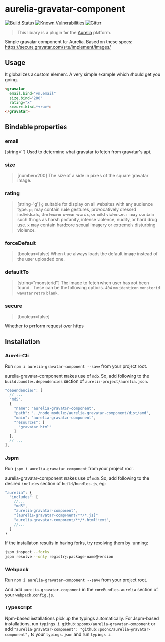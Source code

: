 # aurelia-gravatar-component

[![Build Status](https://travis-ci.org/SpoonX/aurelia-gravatar-component.svg?branch=master)](https://travis-ci.org/SpoonX/aurelia-gravatar-component)
[![Known Vulnerabilities](https://snyk.io/test/npm/name/badge.svg)](https://snyk.io/test/npm/aurelia-gravatar-component)
[![Gitter](https://img.shields.io/gitter/room/nwjs/nw.js.svg?maxAge=2592000?style=plastic)](https://gitter.im/SpoonX/Dev)

> This library is a plugin for the [Aurelia](http://www.aurelia.io/) platform.

Simple gravatar component for Aurelia. Based on these specs:
https://secure.gravatar.com/site/implement/images/

## Usage

It globalizes a custom element. A very simple example which should get you
going.

```html
<gravatar
  email.bind="vm.email"
  size.bind="200"
  rating="x"
  secure.bind="true">
</gravatar>

```

## Bindable properties

### email
[string='']
Used to determine what gravatar to fetch from gravatar's api.

### size
> [number=200]
The size of a side in pixels of the square gravatar image.

### rating
> [string='g']
`g`   suitable for display on all websites with any audience type.
`pg`  may contain rude gestures, provocatively dressed individuals, the lesser swear words, or mild violence.
`r`   may contain such things as harsh profanity, intense violence, nudity, or hard drug use.
`x`   may contain hardcore sexual imagery or extremely disturbing violence.

### forceDefault
> [boolean=false]
When true always loads the default image instead of the user uploaded one.

### defaultTo
> [string="monsterid"]
The image to fetch when user has not been found. These can be the following
options.  `404` `mm` `identicon` `monsterid` `wavatar` `retro` `blank`.

### secure
> [boolean=false]

Whether to perform request over https

## Installation

### Aureli-Cli

Run `npm i aurelia-gravatar-component --save` from your project root.

aurelia-gravatar-component makes use of `md5`. So, add following to the `build.bundles.dependencies` section of `aurelia-project/aurelia.json`.

```js
"dependencies": [
  // ...
  "md5",
  {
    "name": "aurelia-gravatar-component",
    "path": "../node_modules/aurelia-gravatar-component/dist/amd",
    "main": "aurelia-gravatar-component",
    "resources": [
      "gravatar.html"
    ]
  },
  // ...
],
```

### Jspm

Run `jspm i aurelia-gravatar-component` from your project root.

aurelia-gravatar-component makes use of `md5`. So, add following to the desired `includes` section of `build/bundles.js`, eg:

```js
"aurelia": {
  "includes": [
    //...
    "md5",
    "aurelia-gravatar-component",
    "[aurelia-gravatar-component/**/*.js]",
    "aurelia-gravatar-component/**/*.html!text",
    //...
  ]
}
```

If the installation results in having forks, try resolving them by running:

```sh
jspm inspect --forks
jspm resolve --only registry:package-name@version
```

### Webpack

Run `npm i aurelia-gravatar-component --save` from your project root.

And add `aurelia-gravatar-component` in the `coreBundles.aurelia` section of your `webpack.config.js`.

### Typescript

Npm-based installations pick up the typings automatically. For Jspm-based installations, run `typings i github:spoonx/aurelia-gravatar-component` or add `"aurelia-gravatar-component": "github:spoonx/aurelia-gravatar-component",` to your `typings.json` and run `typings i`.
